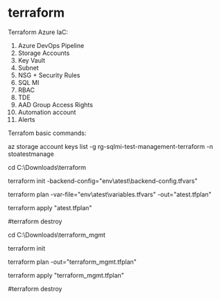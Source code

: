 # terraform

Terraform Azure IaC:
1. Azure DevOps Pipeline
2. Storage Accounts
3. Key Vault
4. Subnet
5. NSG + Security Rules
6. SQL MI
7. RBAC
8. TDE
9. AAD Group Access Rights
10. Automation account
11. Alerts

Terrafom basic commands:

az storage account keys list -g rg-sqlmi-test-management-terraform -n stoatestmanage

cd C:\Downloads\terraform

terraform init -backend-config="env\atest\backend-config.tfvars"

terraform plan -var-file="env\atest\variables.tfvars" -out="atest.tfplan"

terraform apply "atest.tfplan"

#terraform destroy

cd C:\Downloads\terraform_mgmt

terraform init

terraform plan -out="terraform_mgmt.tfplan"

terraform apply "terraform_mgmt.tfplan"

#terraform destroy
